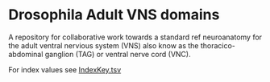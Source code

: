 Drosophila Adult VNS domains
===================

A repository for collaborative work towards a standard ref neuroanatomy for the adult ventral nervious system (VNS) also know as the thoracico-abdominal ganglion (TAG) or ventral nerve cord (VNC).

For index values see [IndexKey.tsv](refData/IndexKey.tsv)


